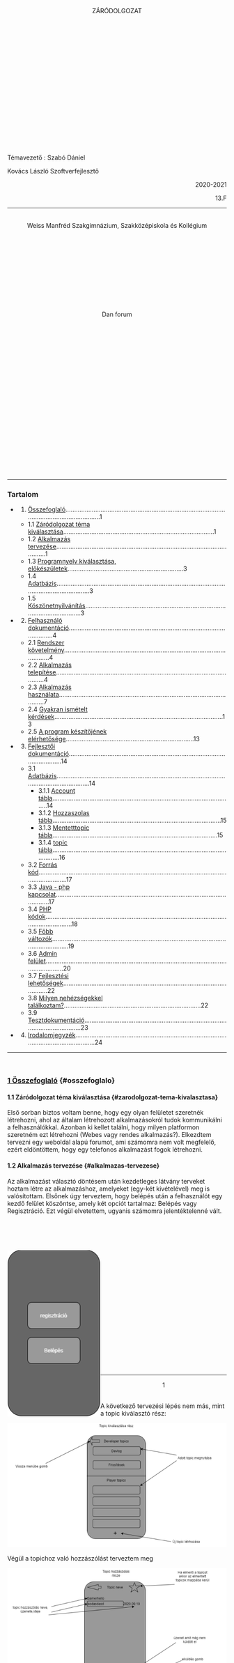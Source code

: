 <br><br><br><br><br><br><br>
<center>ZÁRÓDOLGOZAT</center>  
<br><br><br><br><br><br><br><br><br><br><br><br><br><br><br><br><br><br>

Témavezető : Szabó Dániel 

Kovács László Szoftverfejlesztő

<p style="text-align:right">2020-2021</p>
<p style="text-align:right">13.F</p>

---
<br>  

<center>Weiss Manfréd Szakgimnázium, Szakközépiskola és Kollégium</center> <br> <br><br><br><br><br><br><br><br><br><br>
  
<center>Dan forum</center><br><br><br><br><br><br><br><br><br><br><br><br><br><br><br><br><br><br><br><br><br>

---

### Tartalom
- 1. [Összefoglaló](#osszefoglalo)....................................................................................................................................1
    - 1.1 [Záródolgozat téma kiválasztása](#zarodolgozat-tema-kivalasztasa)......................................................................................1
    - 1.2 [Alkalmazás tervezése](#alkalmazas-tervezese)...........................................................................................................1
    - 1.3 [Programnyelv kiválasztása, előkészületek](#programnyelv-kivalasztasa-elokeszuletek)..................................................................3
    - 1.4 [Adatbázis](#adatbazis)...................................................................................................................................3
    - 1.5 [Köszönetnyilvánítás](#koszonetnyilvanitas)..............................................................................................................3
- 2. [Felhasználó dokumentáció](#felhasznalo-dokumentacio).......................................................................................................4
    - 2.1 [Rendszer követelmény](#rendszer-kovetelmeny)........................................................................................................4
    - 2.2 [Alkalmazás telepítése](#alkalmazas-telepitese)..........................................................................................................4
    - 2.3 [Alkalmazás használata](#alkalmazas-hasznalata)........................................................................................................7
    - 2.4 [Gyakran ismételt kérdések](#gyakran-ismetelt-kerdesek)................................................................................................13
    - 2.5 [A program készítőjének elérhetősége](#elerhetoseg).........................................................................13
- 3. [Fejlesztői dokumentáció](#fejlesztoi-dokumentacio)............................................................................................................14
    - 3.1 [Adatbázis](#adatbazis-bovebben)...................................................................................................................................14
        - 3.1.1 [Account tábla](#account-tabla)........................................................................................................14
        - 3.1.2 [Hozzaszolas tábla](#hozzaszolas-tabla)................................................................................................15
        - 3.1.3 [Mentetttopic tábla](#mentetttopic-tabla)..............................................................................................15
        - 3.1.4 [topic tábla](#topic-tabla)...............................................................................................................16
    - 3.2 [Forrás kód](#forras-kod).................................................................................................................................17
    - 3.3 [Java - php kapcsolat](#java-php-kapcsolat).............................................................................................................17
    - 3.4 [PHP kódok](#php-kodok)................................................................................................................................18
    - 3.5 [Főbb változók](#fobb-valtozok)..........................................................................................................................19
    - 3.6 [Admin felület](#admin-felulet)...........................................................................................................................20
    - 3.7 [Fejlesztési lehetőségek](#fejlesztesi-lehetosegek)........................................................................................................22
    - 3.8 [Milyen nehézségekkel találkoztam?](#nehezsegek)..............................................................................22
    - 3.9 [Tesztdokumentáció](#tesztdokumentacio)...............................................................................................................23
- 4. [Irodalomjegyzék](#irodalomjegyzek)............................................................................................................................24  

---
<br>

### **<u>1 Összefoglaló</u>**  {#osszefoglalo}

#### **1.1 Záródolgozat téma kiválasztása**  {#zarodolgozat-tema-kivalasztasa}
  
Első sorban biztos voltam benne, hogy egy olyan felületet szeretnék létrehozni, ahol az általam
létrehozott alkalmazásokról tudok kommunikálni a felhasználókkal. Azonban ki kellet találni,
hogy milyen platformon szeretném ezt létrehozni (Webes vagy rendes alkalmazás?). Elkezdtem
tervezni egy weboldal alapú forumot, ami számomra nem volt megfelelő, ezért eldöntöttem,
hogy egy telefonos alkalmazást fogok létrehozni.  

#### **1.2 Alkalmazás tervezése**  {#alkalmazas-tervezese}

Az alkalmazást választó döntésem után kezdetleges látvány terveket hoztam létre az
alkalmazáshoz, amelyeket (egy-két kivételével) meg is valósítottam.
Elsőnek úgy terveztem, hogy belépés után a felhasználót egy kezdő felület köszöntse, amely
két opciót tartalmaz: Belépés vagy Regisztráció.
Ezt végül elvetettem, ugyanis számomra jelentéktelenné vált.  
<br><br><br><br>

<img style="float:left" src="markdown_feladat_kepek\1.png">  

<br><br><br><br><br><br><br><br><br><br><br><br><br><br><br><br>

---  
<center>1</center>
<br>

A következő tervezési lépés nem más, mint a topic kiválasztó rész:  
<center><img src="markdown_feladat_kepek\2.png">  </center>

Végül a topichoz való hozzászólást terveztem meg  

<center><img src="markdown_feladat_kepek\3.png">  </center>  

<br>  


---  
<center>2</center>
<br>  

#### **1.3 Programnyelv kiválasztása, előkészületek**  {#programnyelv-kivalasztasa-elokeszuletek}  

Miután eldöntöttem, hogy alkalmazást szeretnék létrehozni, akkor kerültem szembe azzal a
problémával, hogy rengetek platform van egy alkalmazás létrehozására. Időbe telt, mire
átnéztem párat ezek közül, de végül az ’AndroidStudioo’ nyerte el a tetszésemet, amelyben javát
használtam. Miután kiválasztottam az alapokat, akkor következett az előkészület kezdete,
hiszen eddig nem programoztam javában. Az első hetekben egy egyszerű számológépet
készítettem, amelyen nagyon sok mindent kitapasztaltam és később ez mind a hasznomra vált.


#### **1.4 Adatbázis**  {#adatbazis}  

Az adatbázis létrehozására, illetve annak szerkesztéséhez az XAMPP programot használtam,
ami teljesen megfelelt mindenre, amire szükségem lehetett.<br><br>
Természetesen az adatbázissal kapcsolatban is rendelkeztem egy tervvel.

<center><img src="markdown_feladat_kepek\4.png">  </center>
<br>

#### **1.5 Köszönetnyilvánítás**  {#koszonetnyilvanitas}  

Annak ellenére, hogy ebben az évben igencsak keveset tartózkodtunk az iskolában, rengeteg
segítséget és támogatást kaptam Kovács László tanár úrtól, gyakorlati és elméleti szinten is.  

<br><br><br><br><br><br>

---  
<center>3</center>
<br>  

### **<u>2 Felhasználó dokumentáció</u>**  {#felhasznalo-dokumentacio}  

#### **2.1 Rendszer követelmény**  {#rendszer-kovetelmeny}  
- Android rendszer
- Internet kapcsolat
- Min 5 mb szabad tárhely
- Min 3.00 -inch kijelző

#### **2.2 Alkalmazás telepítése**  {#alkalmazas-telepitese}  

<img style="float:left" src="markdown_feladat_kepek\5.png">


<p>Miután kiválasztottuk, hogy melyik eszközre
szeretnénk telepíteni, utána indítsunk el bármilyen
böngészőt rajta. Huawei készülékeken egy kék
bolygó ikon jelzi ezt.</p>  
<br><br>
<img style="float:right" src="markdown_feladat_kepek\6.png">
<br><br><br><br><br><br><br><br><br><br><br><br><br><br><br><br><br>
<p style="text-align:left">Megnyitás után a képernyő tetején található keresőbe
írjuk be ezt a címet : szdaniel.hu  </p>

<br><br>  

---  
<center>4</center>
<br>

<img style="float:left" src="markdown_feladat_kepek\23.jpg">

<p>Amennyiben jól írtuk be a címet, abban az esetben ez az
oldal lesz látható számunkra. Itt a ’Letöltés’ feliratú gombra
kattintva elindíthatjuk a letöltést.  <p>
  
<img style="float:right" src="markdown_feladat_kepek\24.jpg">
<br><br><br><br><br>
<p style="text-align:right">Böngészőtől függően megkérdezi,
hogy biztosan le szeretnénk-e tölteni
ezt a fájlt. A ’download’ gombra
kattintva ezt engedélyezzük és le is
tölti nekünk. </p> 
<br><br><br><br><br><br><br><br>
<img style="float:left" src="markdown_feladat_kepek\25.jpg">
<br>

<p>Miután letöltöttük utána megkérdezi a rendszer, hogy
biztosan szeretnénk telepíteni? A ’allow’ (vagy magyar
nyelvű készülékek esetében ’engedélyezés’ ) feliratú gombra
kattintva engedélyezzük a telepítést.</p>  

<br><br><br><br><br><br><br><br><br><br><br><br><br>  


---  
<center>5</center>
<br>

<img style="float:right" src="markdown_feladat_kepek\26.jpg">

Engedélyezés után nincs más dolgunk, mint telepíteni az
alkalmazást.
Kattintsunk a jobb alsó sarokban található ’Install’ (magyar
rendszer esetén ’telepítés’) gombra és a rendszer utána telepíti
nekünk a programot. 
<br><br><br><br><br><br><br><br>

<img style="float:left" src="markdown_feladat_kepek\27.jpg">
<br><br><br><br><br><br><br><br><br>
Amennyiben mindent jól csináltunk és a telepítés sikeres,
abban az esetben egy zöld pipával jelzi a program, hogy
minden rendben van.
Ez után kiléphetünk a telepítési felületről.  

<br><br><br><br><br><br><br><br><br><br><br>  

---  
<center>6</center>
<br>
<img style="float:left" src="markdown_feladat_kepek\28.jpg">
Az alkalmazást a többi ikon mellet fogjuk megtalálni.
Ezt később mozgathatjuk is, amennyiben a
felhasználónak igénye van rá.
<br><br><br><br><br><br><br><br><br><br><br><br><br><br>

<img style="float:right" src="markdown_feladat_kepek\29.jpg">
<br><br><br><br><br><br><br>  

#### **2.3 Alkalmazás használata**  {#alkalmazas-hasznalata}  

Az alkalmazás megnyitását követően a belépési felület fog
fogadni minket. Első belépésnél ez számunkra nem lesz
megfelelő, hisz nincs regisztrált fiókunk a fórumra. A
’bejelentkezés’ gomb alatt található ’regisztráció’ feliratra
kattintva regisztrálhatunk, annak érdekében, hogy később be
tudjunk jelentkezni a fiókunkba.
Amennyiben rendelkezünk regisztrált fiókkal, abban az esetben
a regisztrációkor megadott emailt és jelszót beírva majd a
’bejelentkezés’ gombot megnyomva be tudunk jelentkezni.  
<br><br><br>  

---  
<center>7</center>
<br>  

Ha nem adjuk meg valamelyik információt, avagy hibásan adjuk meg, akkor a program ezt jelzi
nekünk. <br><br>
<img style="float:left" src="markdown_feladat_kepek\30.jpg">
Regisztrációkor 3 adatot kell megadnunk: Egy felhasználó
nevet ezt a ’Nick név’ felirat alá írjuk (alatta lévő vízszintes
vonalra kattintva írhatunk oda), egy email cím, amit az ’email
cím’ felirat alá írhatunk (ugyan úgy, mint a felhasználó nevet)
illetve egy jelszót, amit a ’Jelszó’ felirat alá írunk (ugyan úgy
mint a felhasználó névnél és emailnél).  

Mind a három adat szükséges a regisztrációhoz! Amennyiben
valamelyiket nem adjuk meg, abban az esetben a program jelzi
nekünk.  

Adatok kitöltése után a ’Regisztráció’ gombra kattintva
regisztrálhatunk is.  

Amennyiben még is van regisztrált fiókunk, abban az esetben a
’Belépés’ feliratra kattintva visszatérhetünk a belépés menühöz.  
<br><br><br><br><br><br><br><br><br><br><br><br><br><br><br><br><br><br><br><br>  

---  
<center>8</center>
<br><br>  

<img style="float:right" src="markdown_feladat_kepek\31.jpg">
Belépés vagy regisztráció után, a menüben találjuk
magunkat. Itt három opció közül választhatunk. Kiválasztás
után kattintsunk a kiválasztott opcióra.

- Kijelentkezés
- Topicok
- Profil  

Kijelentkezés gomb tevékenysége, a nevéből árulkodóan,
kijelentkezteti a felhasználót.  

Topic gomb kiválasztása esetén más felhasználók által
létrehozott topickokat olvashatunk, illetve akár létre is
hozhatunk egy saját topicot.  

Profil fül kiválasztása esetén a saját profilunkat tekinthetjük
meg.  
<br><br><br><br><br><br><br><br><br><br><br><br><br><br><br><br><br><br><br><br>  

---
<center>9</center>
<img style="float:left" src="markdown_feladat_kepek\32.jpg">  
<br>
A topic fület kiválasztva ez a kép tárul elénk. Ha úgy
döntünk, hogy inkább visszamennénk, abban az esetben a ’vissza’
gomb segítségével megtehetjük ezt.<br><br>
Ha új topicot szeretnénk létrehozni, akkor azt a’+’ gomb
megnyomásával elkezdhetjük.<br><br>
A ’devlog’ gomb Dániel által létrehozott játékok státuszához
visz. A frissítések gomb az alkalmazások és játékokhoz készült
frissítéseket írja le részletesen.<br><br>
Amennyiben a képernyő közepétől kezdődő listából látunk olyan
rövid leírást, ami felkelti a figyelmünk, abban az esetben
kattintsunk rá és a program annak a topicnak a hozzászólásaihoz
visz minket.
<br><br><br><br><br><br>  

<img style="float:right" src="markdown_feladat_kepek\33.jpg">
  
  
Új topic létrehozásánál ez az ablak tárul elénk. Itt is van opció
visszamenni a topic kiválasztó részhez.<br><br>
Amennyiben létre szeretnénk hozni egy topicot, abban az esetben
két dologra lesz szükségünk:

- Egy topic névre.
- A probléma hosszas leírására.  

Egy rövid, ám bár sok dolgot eláruló névre lesz szükség, ami
röviden összefoglalja a problémát. Érdemes kulcs szavakat
belerakni.<br><br>
A probléma hosszas leírásánál ajánlott minél több dolgot leírni a
problémáról. (pl. mikor történt, mi történt pontosan) erre azért van
szükség, hogy utána sokkal könnyebben tudjanak segíteni a
felhasználók.<br><br>
Amennyiben valamelyik részt nem töltjük ki, abban az esetben a
program hibát jelez.  
<br><br><br>  

---
<center>10</center>
<img style="float:left" src="markdown_feladat_kepek\34.jpg">
<br>
Itt is megtalálható az eddig sokszor használt vissza gomb,
amellyel visszaléphetünk a topic kiválasztó menühöz.<br>  

A képernyő fenti részénél, középen található a topic neve.<br>  

Emellett pedig a topic elmentésére szolgáló gomb. Ha erre
rákattintunk, akkor a profil menüben a ’mentetttopicok’
listában megtalálható lesz ez a topic.<br><br>  

Alattuk egy lista lesz található, ahol az eddigi hozzászólások
találhatóak. Ezek közül kiválaszthatunk egyet, amit követően a
program részletesen kiírja az információkat a hozzászólásról.<br>  

A képernyő alján található a hozzászólás írására szolgáló
vízszintes vonal, amire kattintva beleírhatunk.<br><br>
Ha írtunk egy hasznosnak vélt hozzászólást, akkor a mellette
lévő ’Send’ gombbal elküldhetjük azt, hogy a többi felhasználó
is olvashassa azt. Amennyiben nem töltjük ki a hozzászólás
részt, abban az esetben a program nem küld el
semmit se.<br>  

<img style="float:left" src="markdown_feladat_kepek\35.jpg">
Amennyiben kiválasztottunk egy hozzászólást, abban az
esetben ez a kép tárul elénk.<br><br>  


Itt megtalálható a hozzászólónak a neve,<br>  

illetve maga a hozzászólás.<br>  

Amennyiben vissza szeretnénk menni a többi hozzászóláshoz,
akkor a vissza gomb segítségével megtehetjük ezt.  
<br><br><br><br><br><br><br><br><br><br><br>  

---   
<center>11</center>  
<br>
<img style="float:left" src="C:\Users\marie\Downloads\Markdown-main\Markdown-main\markdown_feladat_kepek\15.png">
Menüben található profil opció kiválasztása esetén ide kerülünk. Itt is megtalálható a vissza gomb természetesen.<br>  

Ezen felül megtalálható a felhasználó által, regisztrációnál
megadott felhasználóneve és email címe.<br>
Alul megtalálható két opció:<br>  

- Hozzászolt topics ami elvisz a általunk hozzászolt topicokhoz,
- Illetve a mentett topics, ami az általunk elmentett topicok
listájához visz.  

<br><br><br><br><br><br><br>
<img style="float:right" src="C:\Users\marie\Downloads\Markdown-main\Markdown-main\markdown_feladat_kepek\16.png"> 
Amennyiben a hozzászolt topic opciót vagy a mentett topic
opciót választottuk, ez a kép tárul elénk.<br><br>
Itt a program egy listába összeszedi az összes felhasználó által
mentett vagy hozzászolt topicot.<br><br>
Ha a felhasználó meg akar tekinteni egy topicot innen, akkor
egyszerűen csak ki kell választania. Egy kattintással át viszi a
felhasználót ahhoz a topichoz.<br><br><br><br>
Természetesen itt sem ragad meg a felhasználó, hiszen az
eddig megszokott vissza gomb itt is megtalálható.  
<br><br><br><br><br><br>   

---  
<center>12</center>
<br>  

#### **2.4 Gyakran ismételt kérdések**  {#gyakran-ismetelt-kerdesek}  

- Elérhető lesz különbféle webáruházakban?
    - Igen amint a szükséges dokumentumokat kitöltöttem.
- Mennyi különbféle felhasználót hozhatok létre?
    - Bármennyit. Nincs megkötve viszont nem árt figyelem elött tartani, hogy 6 hónap inaktivitás
után töröljük a nem használt felhasználókat!
- Abban az esetben, ha problémám van a programmal hol jelezhetem ezt?
    - Amennyiben a fórumon ezt nem teheti meg abban az esetben a ’elérhetőség’ résznél
feltüntetett email címen lehet jelezni ezt 

<br>

#### **2.5 A program készítőjének elérhetősége**  {#elerhetoseg}  

E-mail cím: [danikaszab@gmail.com](danikaszab@gmail.com)  

Telefon szám: 06-30-812-8489  
<br><br><br><br><br><br><br><br><br><br><br><br><br><br>  

---  
<center>13</center>
<br>  

### **<u>3 Fejlesztői dokumentáció</u>**  {#fejlesztoi-dokumentacio}  

#### **3.1 Adatbázis**  {#adatbazis-bovebben}

###### 3.1.1 Account tábla  {#account-tabla}  

Ebben a táblában található a felhasználó összes információja, amire szükségel lehet.

oszlop neve: | aid | anev | ajelszo | aemail | jogosultsag
------------ | --- | ---- | ------- | ------ | -----------
Típusa:| int(10) | varchar(20) | varchar(20) | varchar(30) | int(1)

Itt az ’aid’ kapta az elsődleges kulcsot, hisz ez alapján lehet a legkönnyebben beazonosítani egy
felhasználót. Ez az értek automatán növekszik, így külső behatás nem szükséges (új felhasználó
esetén növekszik eggyel).  

Az ’anev’ itt a felhasználó a felhasználónevét adhatja meg, amely maximum 20 betűt vagy
számot tartalmazhat. Ez lesz az a név, amit az alkalmazásban hozzászóláskor és topic
létrehozáskor ki fog írni az alkalmazás.  

Az ’ajelszo’ hasonló az ’anev’ oszlophoz, viszont ezt az értéket sehol nem mutatjuk meg, mivel
a felhasználó ezzel, illetve a ’aemail’-el tud belépni.  

Az ’aemail’ oszlop szolgál a felhasználó email címének az elmentésére. Ezt a négy értéket a
felhasználó adja meg a regisztrációkor.  

A ’jogosultsag’ tábla tartalmazza a felhasználónak a jogosultságát. Itt három érték szerepelhet:
- 0- admin felhasználó. Ez azt jelenti hogy későbbiekben látni fogja a csak adminoknak
szolgáló gombot.
- 1- Sima felhasználó. Ilyenkor csak az alap minden felhasználónak megengedett
funkciókat használhatja.
- 2- Bannolt fiók. Ez az az eset, mikor a felhasználó megsértette valamelyik szabályt.
Ebben az esetben ezt a fiókot nem lehet tovább használni, ugyanis belépésnél nem
engedi tovább a felhasználót.  

Összeségében ezt tartom a legfontosabb táblának, hiszen e-nélkül belépni se lehet az
alkalmazásba.
<br><br><br><br><br>  

---  
<center>14</center>
<br>  

###### 3.1.2 Hozzaszolas tábla  {#hozzaszolas-tabla}

Ebben a táblában a hozzászólásokról található információ.

oszlop neve: | hid | aid | tid | htext
------------ | --- | --- | --- | ------ 
Típusa:| int(10) | int(10) | int(10) | varchar(6000)

Itt a ’hid’ az elsődleges kulcs. Ebben az oszlopban tároljuk a hozzászólás id-t. Ez az értek
automatán növekszik, így külső behatás nem szükséges (új hozzászólás esetén növekszik
eggyel).  

Az ’aid’ oszlopban a hozzászólást létrehozó felhasználónak az id-jét tároljuk. Ez azért fontos,
mert ha valaki megvizsgálja a hozzászólást, akkor a hozzászóló nevét kiírja, emellett
amennyiben a hozzászólás megsértett egy szabályt, abban az esetben bannolhassuk a
felhasználót.  

A ’tid’ oszlopban a hozzászolt topicnak az id-jét tároljuk, így tudjuk összekötni a hozzászólást
a topic-al.  

’htext’ itt a hozzászólást magát tároljuk el. 

###### 3.1.3 Mentetttopic tábla  {#mentetttopic-tabla}

Ebben a táblában tárolom el a felhasználó által mentett topicokat.  

oszlop neve: | tid | aid | valid
------------ | --- | --- | ----- 
Típusa:| int(10) | int(10) | tinyint(1)

Itt a ’tid’ a elsődleges kulcs. Ebben az oszlopban tároljuk a topicnak az id-jét. Ez az értek
automatán növekszik, így külső behatás nem szükséges (új mentett topic esetén növekszik
eggyel).  

’aid’ ez az oszlop a mentő felhasználónak az id-jét tárolja. Ezzel tudjuk összekapcsolni a
mentett topicot a felhasználóval.  

’valid’ oszlop tárolja el hogy a felhasználó vissza vonta-e a mentést. Erre azért van szükség,
mert ha a felhasználó meg gondolja magát és nem akarja mentve hagyni, akkor egyszerűen csak
1-re állítom(ez mutatja, hogy nem akarja látni), viszont ha utána mégis menteni akarja, akkor
nem hozom létre újra, hanem ezt az értéket 0-ra állítom.
- 0- látni akarja
- 1- nem akarja látni  
<br>  

---  
<center>15</center>
<br>  

###### 3.1.4 topic tábla  {#topic-tabla}

Ebben a táblában található a topichoz fűződő információk.

oszlop neve: | tid | anev | tvalid | ttartalom | tnev
------------ | --- | ---- | ------ | --------- | ----
Típusa:| int(3) | varchar(20) | tinyint(1) | text | varchar(40)

Itt ’tid’ az elsődleges kulcs. Ez a topicnak az id-je hogy később könnyebben lehessen
megkeresni. Ez az értek automatán növekszik, így külső behatás nem szükséges (új topic esetén
növekszik eggyel).  

’anev’ Itt tároljuk el a létrehozónak a nevét, hogy könnyebben tudjuk kiírni.  

’tvalid’ Ez jelz,i hogy az adott topic látható-e. Amennyiben túl sok negatív hozzászólás van
vagy akár maga a topic értelmetlen, abban az esetben láthatatlanná lehet tenni.  

Ennek két értéke lehet:
- 0 – Látható minden felhasználónak
- 1 – Nem látható senkinek.  

’ttartalom’ A létrehozó által megadott tartalom helye (amit létrehozásnál megad pl. kérdések és
információk).  

’tnev’ Ez pedig a létrehozó által megadott topic név. Ezt fogja mindenki először meglátni.  
<br><br><br><br><br><br><br><br><br><br><br><br>  

---  
<center>16</center>
<br>  

#### **3.2 Forrás kód**  {#forras-kod}  

Mivel magát az alkalmazást az ’Android studio’ programban csináltam, így a scripteket külön
tárolja el, tehát fontosnak gondoltam, hogy külön is mellékeljem a kód soraimat.  

Ezt a ’forráskódok’ mappában lehet megtalálni.  

Illetve az adatbázis kezelés és minden más internetet igénylő feladatot php-ban oldottam meg.  

Ezt ’php kódok’ mappában lehet megtalálni.  

A ’forráskódok’ mappában található egy ’gyakranhasznalt’ java class.   

Ez 2 nagyon fontos változót tartalmaz.  
  
  <img style="float:left" src="markdown_feladat_kepek\36.jpg"><br><br>

Mivel külön fájlokban van a php-kód, illetve
ezek egy webszerveren találhatóak, ezért
elérési utat kell megadni, és hogy ne folyton ugyanazt kelljen megadni mindenhol, ennek
érdekében pedig létre hoztam ezt a két változót, hogy csak beilleszteni kelljen. Ha itt átírom,
akkor nem lesz olyan gond, hogy valahol máshol nem írtam át és kifagy az alkalmazás.

#### **3.3 Java - php kapcsolat**  {#java-php-kapcsolat}

Ahhoz, hogy sikerüljön adatot átrakni php-ba, 2 db tömbre van szükség. Az első tömbnek a
változó nevet kell tartalmaznia pl. ’email’ vagy ’felhasznalonev’, a másodiknak pedig magát a
változót kell tartalmaznia pl. ’galuska@galuska.com’ vagy ’gali’. Ez után a ’putData’
paranccsal el tudjuk indítani a php-t .    

<img style="float:left" src="markdown_feladat_kepek\37.jpg"><br><br><br>  


Ezek után amennyiben jó elérési utat adtunk meg és a tömbök is rendben vannak, akkor a php
le is futott. Meg kell néznünk, hogy a vissza térő adatok megfelelőek-e.  

Ebben az esetben a jogát néztem meg egy felhasználónak. Először megnéztem, hogy sikerült-e
felrakni, utána pedig azt, hogy sikerült-e hiba nélkül befejezni a php-t. Amennyiben ezek  
<br>  

 ---  
 <center>17</center>
<br>  

sikeresen teljesülnek, abban az esetben egy putData.getResult() el megszerezhetjük a php ban
echoval kiírt eredményeket.  

<img style="float:left" src="markdown_feladat_kepek\38.jpg"><br><br><br><br><br><br><br><br><br><br><br><br><br><br><br>  


Php oldalon az áthozott tömb változókat ’POST’ methoddal tudjuk használni.  

<img style="float:left" src="markdown_feladat_kepek\39.jpg">  
<br><br>

#### **3.4 PHP kódok**  {#php-kodok}  

Mivel php programozási nyelvel már volt dolgom, így megpróbáltam a legátláthatóbban
megoldani a feladatokat. Minden php kódot három részre bontottam : ’Áthozott infó’,’adatbazis
info’ és ’lekerdezes’. Erre azért volt szükség, hogy sokkal jobban lehessen tudni melyik változót
hol hozom létre. Mikor teszteltem a php-kódókat, akkor egy új csoportot hoztam létre
’Próba’ként.
<img style="float:left" src="markdown_feladat_kepek\40.jpg">

<br><br><br><br><br><br><br>  

---  
<center>18</center>
<br>  

Az áthozott infó csoportban azokat a változókat tárolom, amiket a java programból hoztam át
’POST’ methodal. Ezek általában olyan infók, amiket később lekérdezésnél használok. pl.
email, felhasználónév, id.  

Adatbázis infó csoportba tartozik minden, ami szükséges ahhoz, hogy elérjem az adatbázist.
Webszerverhez való csatlakozási név, jelszó, illetve a tábla neve. Ezt utána fel is használom,
hogy csatlakozzak az adatbázishoz. Mivel webszerveren van a adatbázis és maga a php fájl is,
így localhost névvel is pontosan tudja, hogy hova csatlakozzon.  

Lekérdezés csoportban minden olyan van, ami maga a program. Itt dolgozik a php, mivel itt
kommunikálok az adatbázissal (pl. feltöltés, lekérdezés), illetve itt írom ki az adatokat, hogy
utána a java programban lekérdezzem.

#### **3.5 Főbb változók**  {#fobb-valtozok}

Nagyon fontos kiemelnem a ’profil’ class-t, hisz ebben nagyon sok fontos változót tároltam el
annak érdekében, hogy ne keljen újra és újra lekérdeznem őket a szervertől.  

<img style="float:left" src="markdown_feladat_kepek\41.jpg"><br><br><br><br><br>
A ’mail’ változó a felhasználónak az email címét tárolja el. A ’nev’ logikusan a felhasználó
nevet menti el, emellett ’jogosultsag’ és az ’id’ a nevükből adódóan elmondják mit
tartalmaznak.  

Felmerül a kérdés, hogy miért volt szükség elmenteni a felhasználó jogosultságát, ha már az
elején megnézzük, hogy bannolva van-e vagy nem? Ez egy teljesen jogos kérdés lenne, ha
nem lenne admin felület az alkalmazásban. Az alkalmazás tartalmaz egy admin felület részt,
amit csak az adminok érhetnek el, ezt viszont csak akkor tudom megvizsgálni, ha elmentem a
jogosultságát a felhasználónak.
<br><br><br><br><br><br><br><br><br>  

---  
<center>19</center>
<br>  
<img style="float:left" src="markdown_feladat_kepek\42.jpg"><br><br><br><br><br><br><br>  

Ebben a kódsorban vizsgálom meg, hogy admin-e a felhasználó. Amennyiben admin, abban
az esetben megjelenik az admin felülethez vezető gomb.

#### **3.6 Admin felület**  {#admin-felulet}

Ez az adminoknak ad egy felületet a topicok és az emberek viselkedésének szabályozására.
Amennyiben egy admin lép be az alkalmazásban, akkor így néz ki a menü:  

<img style="float:left" src="markdown_feladat_kepek\43.jpg">

Természetesen nem nagy varázslat egy gombot
láthatatlanná tenni egy átlag felhasználó szeme elött.
Azonban a fontossága annál inkább érdekesebb.  
  
  
Azért találtam fontosnak, hogy az admin felülethez vezető
gomb egyhelyen legyen a topic
kiválasztó résszel, mert így egy admin is élvezheti azokat
a funkciókat, amiket egy áltag felhasználó és így nem kell
átjelentkeznie egy normál fiókba.
<br><br><br><br><br><br><br><br><br><br><br><br><br><br><br><br>  

---  
<center>20</center>
<br><br>  
<img style="float:right" src="markdown_feladat_kepek\44.jpg">
Az admin felületre kattintva ezt fogjuk látni.
Itt a nem admin jogosultsággal rendelkező
felhasználóknak a neve található.
Amennyiben rá kattint egy névre, annak az
embernek az információit találja majd meg.
<br><br><br><br><br><br><br><br><br><br><br><br><br><br><br>

Ha rá mentünk egy névre ez a kép tárul elénk:
<center><img src="markdown_feladat_kepek\45-46.jpg"></center>
<br>  


---  
<center>21</center>
<br>  

Az eddigi információk mellet alul ki írja a felhasználó által írt hozzászólásokat a könnyebb
moderálás érdekében. Amennyiben nincs bannolva a felhasználó, abban az esetben ’Ban’
gomb jelenik meg, ellen esetben pedig az ’Unban’ feliratú gomb jelenik meg.  

Bármelyik feliratú gomb jelenik meg, rá kattintva bannolhatjuk vagy UnBannolhatjuk a
felhasználót.

#### **3.7 Fejlesztési lehetőségek**  {#fejlesztesi-lehetosegek} 

- Felhasználói adatok megváltoztatása.
- Felhasználó törlése
- Automatikus bejelentkezés
- Hozzászólás like-dislike lehetőség
- Egy adott személy ignorálása (egy felhasználó kiválaszt egy másikat, akinek a
hozzászólásaitnem szeretné látni és a továbbiakban azok a hozzászólások nem jelennek
meg).
- Hozzászólás, illetve egy adott topic keresési lehetőségei.
- ’Admin felkeresése’ opció. Lehetővé teszi, hogy egy adminnak írjunk egy adott topic -
al kapcsolatban. (Report funkció).


#### **3.8 Milyen nehézségekkel találkoztam?**  {#nehezsegek}

Igazából rengeteggel. Elsősorban iskola mellet nehéz volt belekezdeni egy új programozási
nyelvbe, ez a kódsoraimon is látszik, hiszen sok helyen ott a megjegyzés mi mit csinál. A
belépési menü pedig ezért ilyen kesze kusza.  

Miután kiismertem magam a lehetőségeimmel, utána jött egy újabb akadály, mégpedig az, hogy
nem tudtam adatbázishoz kapcsolni a programot. Természetesen erre rengeteg megoldás volt
az interneten, viszont mindegyik más és más volt, mivel a probléma nem mindenkinél ugyanaz.
Az elején nem is gondoltam arra, hogy majd php- val kötöm össze az alkalmazást. Viszont a
kutató munkám eredménye az lett, hogy ez a legkényelmesebb megoldás számomra.
<br><br><br><br><br><br><br><br>  

---  
<center>22</center>
<br>  

#### **3.9 Tesztdokumentáció**  {#tesztdokumentacio}
<img style="float:left" src="markdown_feladat_kepek\47.jpg">
Amennyiben belépésnél a felhasználó nem ad meg vagy rosszul ad
meg bármilyen adatot abban az esetben a program jelzi.  
<br><br><br><br><br><br><br><br><br><br><br><br><br><br><br>

Abban az esetben ha a felhasználó regisztrációnál nem ad meg bármilyen adatot abban az
esetben a program ezt jelzi:  
<center><img src="markdown_feladat_kepek\48.jpg"></center>
<br>  

---  
<center>23</center>
<br>  

Ha a felhasználó által beírt név / email cím foglalt abban az esetben a program ezt jelzi:  

<img style="float:left" src="markdown_feladat_kepek\49.jpg">  
<br><br><br><br><br><br><br><br><br><br><br><br><br><br><br><br><br><br><br>

Abban az esetben ha használat közben az internet elmegy abban az esetben a program nem
reagál semmilyen input-ra!  

Admin felület teszteléséhez szükséges belépési adatok:  

Felhasználó név: elso  

Jelszó : elso

<br>

### **<u>4 Irodalomjegyzék</u>**  {#irodalomjegyzek}

- Szín választás: [https://www.w3schools.com/colors/colors_picker.asp]( https://www.w3schools.com/colors/colors_picker.asp)
- PHP parancsok: [https://www.php.net/manual/en/index.php](https://www.php.net/manual/en/index.php)
- Java segítség: [https://www.w3schools.com/java/](https://www.w3schools.com/java/)
- Java olvasmány: Alkalmazásfejlesztés Android Studio rendszerben   

<br>  

---
<center>24</center>